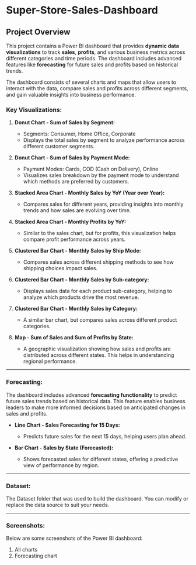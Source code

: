 # Super-Store-Sales-Dashboard

## Project Overview
This project contains a Power BI dashboard that provides **dynamic data visualizations** to track **sales**, **profits**, and various business metrics across different categories and time periods. The dashboard includes advanced features like **forecasting** for future sales and profits based on historical trends.

The dashboard consists of several charts and maps that allow users to interact with the data, compare sales and profits across different segments, and gain valuable insights into business performance.

### **Key Visualizations:**
1. **Donut Chart - Sum of Sales by Segment:**
   - Segments: Consumer, Home Office, Corporate
   - Displays the total sales by segment to analyze performance across different customer segments.

2. **Donut Chart - Sum of Sales by Payment Mode:**
   - Payment Modes: Cards, COD (Cash on Delivery), Online
   - Visualizes sales breakdown by the payment mode to understand which methods are preferred by customers.

3. **Stacked Area Chart - Monthly Sales by YoY (Year over Year):**
   - Compares sales for different years, providing insights into monthly trends and how sales are evolving over time.

4. **Stacked Area Chart - Monthly Profits by YoY:**
   - Similar to the sales chart, but for profits, this visualization helps compare profit performance across years.

5. **Clustered Bar Chart - Monthly Sales by Ship Mode:**
   - Compares sales across different shipping methods to see how shipping choices impact sales.

6. **Clustered Bar Chart - Monthly Sales by Sub-category:**
   - Displays sales data for each product sub-category, helping to analyze which products drive the most revenue.

7. **Clustered Bar Chart - Monthly Sales by Category:**
   - A similar bar chart, but compares sales across different product categories.

8. **Map - Sum of Sales and Sum of Profits by State:**
   - A geographic visualization showing how sales and profits are distributed across different states. This helps in understanding regional performance.

---

### **Forecasting:**
The dashboard includes advanced **forecasting functionality** to predict future sales trends based on historical data. This feature enables business leaders to make more informed decisions based on anticipated changes in sales and profits.

- **Line Chart - Sales Forecasting for 15 Days:**
   - Predicts future sales for the next 15 days, helping users plan ahead.
   
- **Bar Chart - Sales by State (Forecasted):**
   - Shows forecasted sales for different states, offering a predictive view of performance by region.

 ---

### Dataset:
The Dataset folder that was used to build the dashboard.
You can modify or replace the data source to suit your needs.

---

### Screenshots:
Below are some screenshots of the Power BI dashboard:
1.  All charts
2.  Forecasting chart



